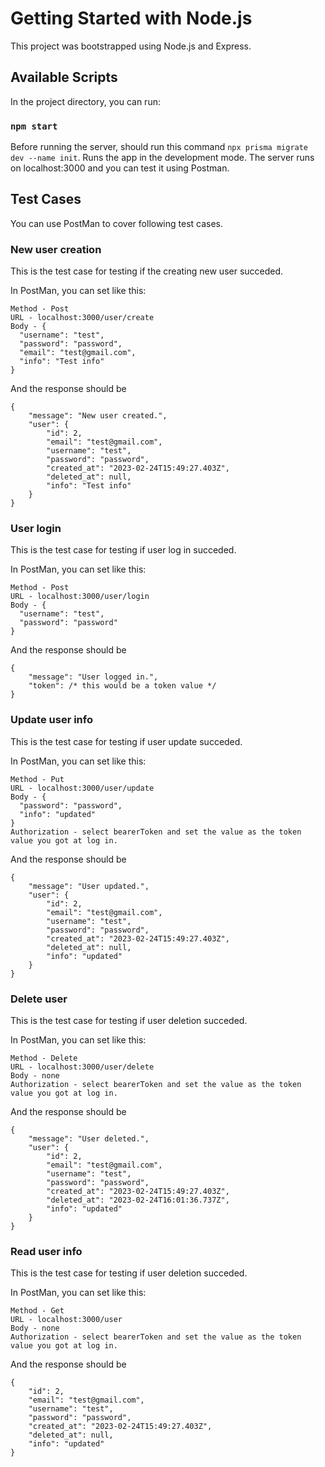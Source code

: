 # Getting Started with Node.js

This project was bootstrapped using Node.js and Express.

## Available Scripts

In the project directory, you can run:

### `npm start`

Before running the server, should run this command `npx prisma migrate dev --name init`.
Runs the app in the development mode.
The server runs on localhost:3000 and you can test it using Postman.

## Test Cases

You can use PostMan to cover following test cases.

### New user creation

This is the test case for testing if the creating new user succeded.

In PostMan, you can set like this:

```
Method - Post
URL - localhost:3000/user/create
Body - {
  "username": "test",
  "password": "password",
  "email": "test@gmail.com",
  "info": "Test info"
}
```

And the response should be

```
{
    "message": "New user created.",
    "user": {
        "id": 2,
        "email": "test@gmail.com",
        "username": "test",
        "password": "password",
        "created_at": "2023-02-24T15:49:27.403Z",
        "deleted_at": null,
        "info": "Test info"
    }
}
```

### User login

This is the test case for testing if user log in succeded.

In PostMan, you can set like this:

```
Method - Post
URL - localhost:3000/user/login
Body - {
  "username": "test",
  "password": "password"
}
```

And the response should be

```
{
    "message": "User logged in.",
    "token": /* this would be a token value */
}
```

### Update user info

This is the test case for testing if user update succeded.

In PostMan, you can set like this:

```
Method - Put
URL - localhost:3000/user/update
Body - {
  "password": "password",
  "info": "updated"
}
Authorization - select bearerToken and set the value as the token value you got at log in.
```

And the response should be

```
{
    "message": "User updated.",
    "user": {
        "id": 2,
        "email": "test@gmail.com",
        "username": "test",
        "password": "password",
        "created_at": "2023-02-24T15:49:27.403Z",
        "deleted_at": null,
        "info": "updated"
    }
}
```

### Delete user

This is the test case for testing if user deletion succeded.

In PostMan, you can set like this:

```
Method - Delete
URL - localhost:3000/user/delete
Body - none
Authorization - select bearerToken and set the value as the token value you got at log in.
```

And the response should be

```
{
    "message": "User deleted.",
    "user": {
        "id": 2,
        "email": "test@gmail.com",
        "username": "test",
        "password": "password",
        "created_at": "2023-02-24T15:49:27.403Z",
        "deleted_at": "2023-02-24T16:01:36.737Z",
        "info": "updated"
    }
}
```

### Read user info

This is the test case for testing if user deletion succeded.

In PostMan, you can set like this:

```
Method - Get
URL - localhost:3000/user
Body - none
Authorization - select bearerToken and set the value as the token value you got at log in.
```

And the response should be

```
{
    "id": 2,
    "email": "test@gmail.com",
    "username": "test",
    "password": "password",
    "created_at": "2023-02-24T15:49:27.403Z",
    "deleted_at": null,
    "info": "updated"
}
```
